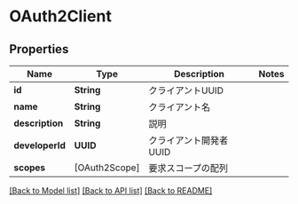 # OAuth2Client

## Properties
Name | Type | Description | Notes
------------ | ------------- | ------------- | -------------
**id** | **String** | クライアントUUID | 
**name** | **String** | クライアント名 | 
**description** | **String** | 説明 | 
**developerId** | **UUID** | クライアント開発者UUID | 
**scopes** | [OAuth2Scope] | 要求スコープの配列 | 

[[Back to Model list]](../README.md#documentation-for-models) [[Back to API list]](../README.md#documentation-for-api-endpoints) [[Back to README]](../README.md)


